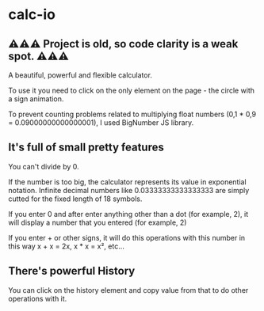 # calc-io
## :warning::warning::warning: Project is old, so code clarity is a weak spot. :warning::warning::warning: ##

A beautiful, powerful and flexible calculator.

To use it you need to click on the only element on the page - the circle with a sign animation.

To prevent counting problems related to multiplying float numbers (0,1 * 0,9 = 0.09000000000000001), I used BigNumber JS library.

## It's full of small pretty features
You can't divide by 0.

If the number is too big, the calculator represents its value in exponential notation. Infinite decimal numbers like 0.03333333333333333 are simply cutted for the fixed length of 18 symbols.

If you enter 0 and after enter anything other than a dot (for example, 2), it will display a number that you entered (for example, 2)

If you enter + or other signs, it will do this operations with this number in this way x + x = 2x, x * x = x², etc...

## There's powerful History

You can click on the history element and copy value from that to do other operations with it.
